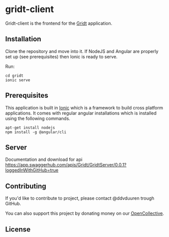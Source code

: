 # gridt-client

Gridt-client is the frontend for the [Gridt](https://gridt.org) application.

## Installation
Clone the repository and move into it. If NodeJS and Angular are properly set up (see prerequisites) then Ionic is ready to serve.

Run:
```
cd gridt
ionic serve
```

## Prerequisites
This application is built in [Ionic](https://ionicframework.com/) which is a framework to build cross platform applications. It comes with regular angular installations which is installed using the following commands.

```
apt-get install nodejs
npm install -g @angular/cli
```
## Server 
Documentation and download for api https://app.swaggerhub.com/apis/Gridt/GridtServer/0.0.1?loggedInWithGitHub=true
## Contributing
If you'd like to contribute to project, please contact @ddvduuren trough GitHub.

You can also support this project by donating money on our [OpenCollective](https://opencollective.com/gridt).


## License